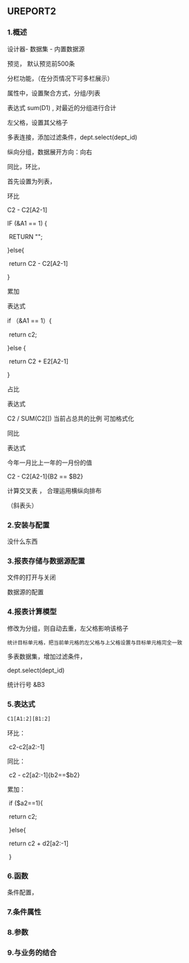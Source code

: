 ## UREPORT2

### 1.概述

设计器- 数据集 - 内置数据源 

预览， 默认预览前500条

分栏功能，（在分页情况下可多栏展示）

属性中，设置聚合方式，分组/列表

表达式 sum(D1) , 对最近的分组进行合计

左父格，设置其父格子

多表连接，添加过滤条件，dept.select(dept_id)

纵向分组，数据展开方向：向右

同比，环比，

首先设置为列表，

环比

 C2 - C2[A2-1]

IF (&A1 == 1) {

​	RETURN "";

}else{

​	return C2 - C2[A2-1]

}

累加

表达式

if （&A1 == 1）{

​	return c2;

}else {

​	return C2 + E2[A2-1]

}

占比

表达式

C2 / SUM(C2[]) 当前占总共的比例 可加格式化

同比

表达式

今年一月比上一年的一月份的值

C2 - C2[A2-1]{B2 == $B2} 



计算交叉表 ， 合理运用横纵向排布

（斜表头）



### 2.安装与配置

没什么东西



### 3.报表存储与数据源配置

文件的打开与关闭

数据源的配置



### 4.报表计算模型

修改为分组，则自动去重，左父格影响该格子

`统计目标单元格，把当前单元格的左父格与上父格设置与目标单元格完全一致`

多表数据集，增加过滤条件，

dept.select(dept_id)

 统计行号 &B3



### 5.表达式

```XML
C1[A1:2][B1:2]
```

环比：

​	c2-c2[a2:-1]

同比：

​	c2 - c2[a2:-1]{b2==$b2}

累加：

​	if ($a2==1){

​		return c2;

​	}else{

​		return c2 + d2[a2:-1]

​	}

### 6.函数

条件配置，

### 7.条件属性

### 8.参数

### 9.与业务的结合

